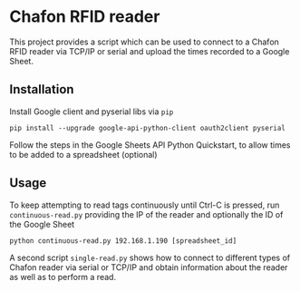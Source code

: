 Chafon RFID reader
==================

This project provides a script which can be used to connect to a Chafon RFID reader
via TCP/IP or serial and upload the times recorded to a Google Sheet.

Installation
------------

Install Google client and pyserial libs via `pip`

    pip install --upgrade google-api-python-client oauth2client pyserial

Follow the steps in the Google Sheets API Python Quickstart, to allow times to be
added to a spreadsheet (optional)

Usage
-----

To keep attempting to read tags continuously until Ctrl-C is pressed, run
`continuous-read.py` providing the IP of the reader and optionally the ID of the 
Google Sheet

    python continuous-read.py 192.168.1.190 [spreadsheet_id]

A second script `single-read.py` shows how to connect to different types of Chafon 
reader via serial or TCP/IP and obtain information about the reader as well as to 
perform a read.
